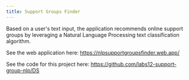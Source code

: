 ```yaml
---
title: Support Groups Finder
---
```


Based on a user's text input, the application recommends online support groups by leveraging a Natural Language Processing text classification algorithm.

See the web application here: <https://nlpsupportgroupsfinder.web.app/>

See the code for this project here: <https://github.com/labs12-support-group-nlp/DS>
